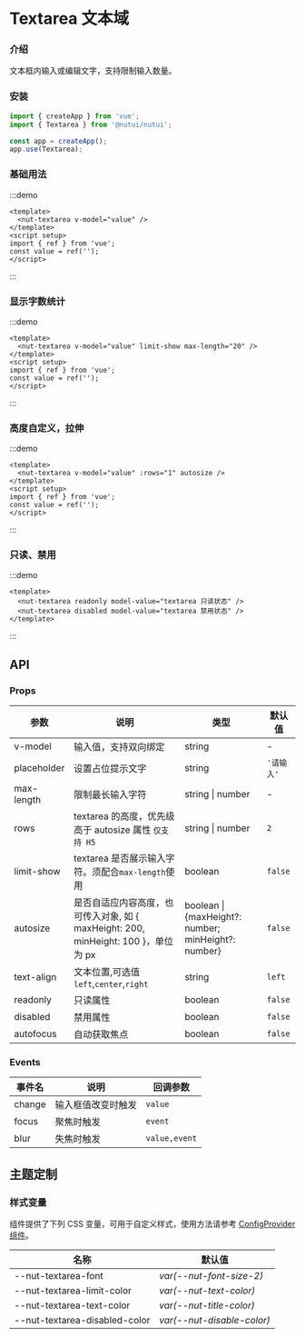 # Textarea 文本域

### 介绍

文本框内输入或编辑文字，支持限制输入数量。

### 安装

```js
import { createApp } from 'vue';
import { Textarea } from '@nutui/nutui';

const app = createApp();
app.use(Textarea);
```

### 基础用法

:::demo

```vue
<template>
  <nut-textarea v-model="value" />
</template>
<script setup>
import { ref } from 'vue';
const value = ref('');
</script>
```

:::

### 显示字数统计

:::demo

```vue
<template>
  <nut-textarea v-model="value" limit-show max-length="20" />
</template>
<script setup>
import { ref } from 'vue';
const value = ref('');
</script>
```

:::

### 高度自定义，拉伸

:::demo

```vue
<template>
  <nut-textarea v-model="value" :rows="1" autosize />
</template>
<script setup>
import { ref } from 'vue';
const value = ref('');
</script>
```

:::

### 只读、禁用

:::demo

```vue
<template>
  <nut-textarea readonly model-value="textarea 只读状态" />
  <nut-textarea disabled model-value="textarea 禁用状态" />
</template>
```

:::

## API

### Props

| 参数 | 说明 | 类型 | 默认值 |
| --- | --- | --- | --- |
| v-model | 输入值，支持双向绑定 | string | - |
| placeholder | 设置占位提示文字 | string | `'请输入'` |
| max-length | 限制最长输入字符 | string \| number | - |
| rows | textarea 的高度，优先级高于 autosize 属性 `仅支持 H5` | string \| number | `2` |
| limit-show | textarea 是否展示输入字符。须配合`max-length`使用 | boolean | `false` |
| autosize | 是否自适应内容高度，也可传入对象, 如 { maxHeight: 200, minHeight: 100 }，单位为 px | boolean \| {maxHeight?: number; minHeight?: number} | `false` |
| text-align | 文本位置,可选值`left`,`center`,`right` | string | `left` |
| readonly | 只读属性 | boolean | `false` |
| disabled | 禁用属性 | boolean | `false` |
| autofocus | 自动获取焦点 | boolean | `false` |

### Events

| 事件名 | 说明 | 回调参数 |
| --- | --- | --- |
| change | 输入框值改变时触发 | `value` |
| focus | 聚焦时触发 | `event` |
| blur | 失焦时触发 | `value,event` |

## 主题定制

### 样式变量

组件提供了下列 CSS 变量，可用于自定义样式，使用方法请参考 [ConfigProvider 组件](#/zh-CN/component/configprovider)。

| 名称 | 默认值 |
| --- | --- |
| --nut-textarea-font | _var(--nut-font-size-2)_ |
| --nut-textarea-limit-color | _var(--nut-text-color)_ |
| --nut-textarea-text-color | _var(--nut-title-color)_ |
| --nut-textarea-disabled-color | _var(--nut-disable-color)_ |
